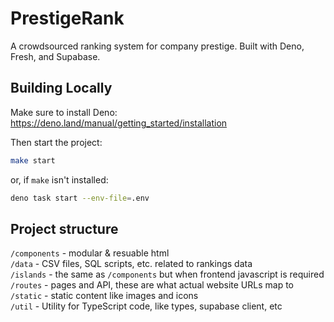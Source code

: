 # PrestigeRank

A crowdsourced ranking system for company prestige. Built with Deno, Fresh, and
Supabase.

## Building Locally

Make sure to install Deno: https://deno.land/manual/getting_started/installation

Then start the project:

```bash
make start
```

or, if `make` isn't installed:

```bash
deno task start --env-file=.env
```

## Project structure

`/components` - modular & resuable html\
`/data` - CSV files, SQL scripts, etc. related to rankings data\
`/islands` - the same as `/components` but when frontend javascript is required\
`/routes` - pages and API, these are what actual website URLs map to\
`/static` - static content like images and icons\
`/util` - Utility for TypeScript code, like types, supabase client, etc
